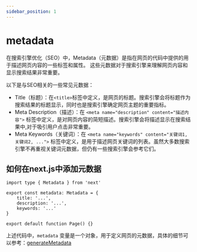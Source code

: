 ```yaml
---
sidebar_position: 1
---
```



# metadata
在搜索引擎优化（SEO）中，Metadata（元数据）是指在网页的代码中提供的用于描述网页内容的一些标签和属性。
这些元数据对于搜索引擎来理解网页内容和显示搜索结果非常重要。

以下是与SEO相关的一些常见元数据：
- Title（标题）：在`<title>`标签中定义，是网页的标题。搜索引擎会将标题作为搜索结果的标题显示，同时也是搜索引擎确定网页主题的重要指标。
- Meta Description（描述）：在 `<meta name="description" content="描述内容">` 标签中定义，是对网页内容的简短描述。搜索引擎会将描述显示在搜索结果中,对于吸引用户点击非常重要。
- Meta Keywords（关键词）：在 `<meta name="keywords" content="关键词1, 关键词2, ...">` 标签中定义，是用于描述网页关键词的列表。虽然大多数搜索引擎不再重视关键词元数据，但仍有一些搜索引擎会参考它们。


## 如何在next.js中添加元数据
```tsx
import type { Metadata } from 'next'

export const metadata: Metadata = {
    title: '...',
    description: '...',
    keywords: '...'
}

export default function Page() {}
```
上述代码中，`metadata` 变量是一个对象，用于定义网页的元数据，具体的细节可以参考：[generateMetadata](../server-data/generateMetadata)